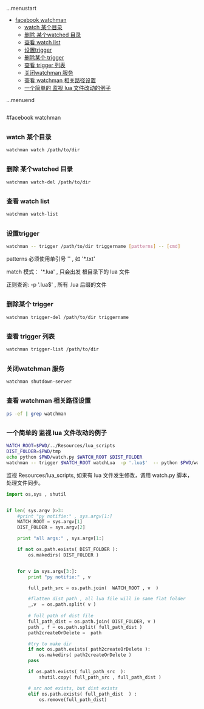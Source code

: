 ...menustart

- [facebook watchman](#b50e0466a03291f83abf9cda054a962f)
    - [watch 某个目录](#d5725e1e142236069d95ca3b37eb719d)
    - [删除 某个watched 目录](#151d08852b1d146ac7c81968d3d018b0)
    - [查看 watch list](#71ddfb561fa5139ff5a2ab4f01e85d1b)
    - [设置trigger](#0014c3e14eb578443ec0f3caf758c03c)
    - [删除某个 trigger](#42f6410136119df6991d9591beb26ccb)
    - [查看 trigger 列表](#a1f2ce9a6b0ca6c348836701115c6454)
    - [关闭watchman 服务](#3947fc934eb080775ca62aa126dad96b)
    - [查看 watchman 相关路径设置](#0565f8f66838fec3a5ad3909c08ff395)
    - [一个简单的 监视 lua 文件改动的例子](#b99af44161fb3b1829c3e2067544f1b7)

...menuend


<h2 id="b50e0466a03291f83abf9cda054a962f"></h2>


#facebook watchman

<h2 id="d5725e1e142236069d95ca3b37eb719d"></h2>


### watch 某个目录

```bash
watchman watch /path/to/dir
```

<h2 id="151d08852b1d146ac7c81968d3d018b0"></h2>


### 删除 某个watched 目录

```bash
watchman watch-del /path/to/dir
```

<h2 id="71ddfb561fa5139ff5a2ab4f01e85d1b"></h2>


### 查看 watch list

```bash
watchman watch-list
```

<h2 id="0014c3e14eb578443ec0f3caf758c03c"></h2>


### 设置trigger

```bash
watchman -- trigger /path/to/dir triggername [patterns] -- [cmd]
```

patterns 必须使用单引号 '' , 如  '*.txt'

match 模式：  '*.lua' , 只会出发 根目录下的 lua 文件

正则查询:  -p '.lua$' , 所有 .lua 后缀的文件

<h2 id="42f6410136119df6991d9591beb26ccb"></h2>


### 删除某个 trigger 

```bash
watchman trigger-del /path/to/dir triggername
```

<h2 id="a1f2ce9a6b0ca6c348836701115c6454"></h2>


### 查看 trigger 列表

```bash
watchman trigger-list /path/to/dir
```

<h2 id="3947fc934eb080775ca62aa126dad96b"></h2>


### 关闭watchman 服务

```bash
watchman shutdown-server
```

<h2 id="0565f8f66838fec3a5ad3909c08ff395"></h2>


### 查看 watchman 相关路径设置

```bash
ps -ef | grep watchman
```


<h2 id="b99af44161fb3b1829c3e2067544f1b7"></h2>


### 一个简单的 监视 lua 文件改动的例子

```bash
WATCH_ROOT=$PWD/../Resources/lua_scripts
DIST_FOLDER=$PWD/tmp
echo python $PWD/watch.py $WATCH_ROOT $DIST_FOLDER
watchman -- trigger $WATCH_ROOT watchLua  -p '.lua$'  -- python $PWD/watch.py $WATCH_ROOT $DIST_FOLDER
```

监视 Resources/lua_scripts, 如果有 lua 文件发生修改，调用 watch.py 脚本，处理文件同步。

```python
import os,sys , shutil


if len( sys.argv )>3:
    #print "py notifie:" , sys.argv[1:]
    WATCH_ROOT = sys.argv[1]
    DIST_FOLDER = sys.argv[2]

    print "all args:" , sys.argv[1:]

    if not os.path.exists( DIST_FOLDER ):
        os.makedirs( DIST_FOLDER )


    for v in sys.argv[3:]:
        print "py notifie:" , v

        full_path_src = os.path.join(  WATCH_ROOT , v  )

        #flatten dist path , all lua file will in same flat folder
        _,v  = os.path.split( v )
        
        # full path of dist file
        full_path_dist = os.path.join( DIST_FOLDER, v ) 
        path , f = os.path.split( full_path_dist )
        path2createOrDelete =  path

        #try to make dir
        if not os.path.exists( path2createOrDelete ):
            os.makedirs( path2createOrDelete )
        pass

        if os.path.exists( full_path_src  ):
            shutil.copy( full_path_src , full_path_dist )

        # src not exists, but dist exists
        elif os.path.exists( full_path_dist  ) :
            os.remove(full_path_dist)
            
```


